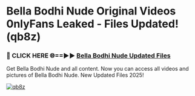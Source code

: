 # Bella Bodhi Nude Original Videos 0nlyFans Leaked - Files Updated! (qb8z)

<h3>🔴 CLICK HERE 🌐==►► <a href="https://tinyurl.com/yrmya6cz" rel="nofollow">Bella Bodhi Nude Updated Files</a></h3>

Get Bella Bodhi Nude and all content. Now you can access all videos and pictures of Bella Bodhi Nude. New Updated Files 2025!

[![qb8z](https://i.imgur.com/FMdXYCs.gif)](https://tinyurl.com/yrmya6cz)
